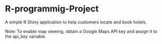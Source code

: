 # R-programmig-Project

A simple R Shiny application to help customers locate and book hotels.

Note: To enable map viewing, obtain a Google Maps API key and assign it to the api_key variable.
